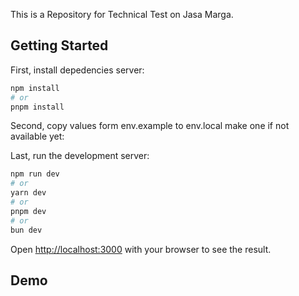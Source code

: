 This is a Repository for Technical Test on Jasa Marga.

## Getting Started

First, install depedencies server:

```bash
npm install
# or
pnpm install
```

Second, copy values form env.example to env.local make one if not available yet:

Last, run the development server:

```bash
npm run dev
# or
yarn dev
# or
pnpm dev
# or
bun dev
```

Open [http://localhost:3000](http://localhost:3000) with your browser to see the result.

## Demo
